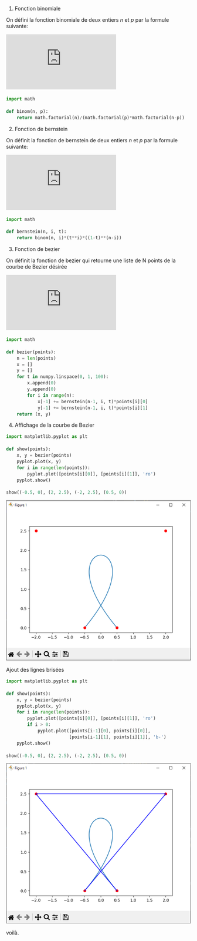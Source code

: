 1. Fonction binomiale

On défini la fonction binomiale de deux entiers $n$ et $p$ par la formule suivante:

![equation](https://latex.codecogs.com/gif.latex?%5Cbinom%7Bn%7D%7Bp%7D%20%3D%20%5Cfrac%7Bn%21%7D%7Bp%21%28n-p%29%21%7D)

```python
import math

def binom(n, p):
    return math.factorial(n)/(math.factorial(p)*math.factorial(n-p))
```

2. Fonction de bernstein

On définit la fonction de bernstein de deux entiers $n$ et $p$ par la formule suivante:

![equation](https://latex.codecogs.com/gif.latex?B_%7Bn%2Cp%7D%28t%29%20%3D%20%5Cbinom%7Bn%7D%7Bp%7Dt%5Ep%281-t%29%5E%7Bn-p%7D)

```python
import math

def bernstein(n, i, t):
    return binom(n, i)*(t**i)*((1-t)**(n-i))
```

3. Fonction de bezier

On définit la fonction de bezier qui retourne une liste de N points de la courbe de Bezier désirée

![equation](https://latex.codecogs.com/gif.latex?B_%7Bn%2Cp%7D%28t%29%20%3D%20%5Csum_%7Bi%3D0%7D%5E%7Bn%7D%5Cbinom%7Bn%7D%7Bi%7D%5Ccdot%20t%5Ei%5Ccdot%281-t%29%5E%7Bn-i%7D)

```python
import math

def bezier(points):
    n = len(points)
    x = []
    y = []
    for t in numpy.linspace(0, 1, 100):
        x.append(0)
        y.append(0)
        for i in range(n):
            x[-1] += bernstein(n-1, i, t)*points[i][0]
            y[-1] += bernstein(n-1, i, t)*points[i][1]
    return (x, y)
```

4. Affichage de la courbe de Bezier

```python
import matplotlib.pyplot as plt

def show(points):
    x, y = bezier(points)
    pyplot.plot(x, y)
    for i in range(len(points)):
        pyplot.plot([points[i][0]], [points[i][1]], 'ro')
    pyplot.show()

show((-0.5, 0), (2, 2.5), (-2, 2.5), (0.5, 0))
```

![courbe de bezier](./images/curve.png)

Ajout des lignes brisées

```python
import matplotlib.pyplot as plt

def show(points):
    x, y = bezier(points)
    pyplot.plot(x, y)
    for i in range(len(points)):
        pyplot.plot([points[i][0]], [points[i][1]], 'ro')
        if i > 0:
            pyplot.plot([points[i-1][0], points[i][0]],
                        [points[i-1][1], points[i][1]], 'b-')
    pyplot.show()

show((-0.5, 0), (2, 2.5), (-2, 2.5), (0.5, 0))
```

![courbe de bezier](./images/curve2.png)

voilà.